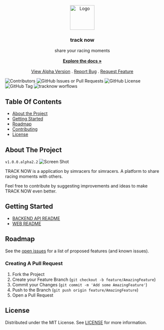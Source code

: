 <br/>
<p align="center">
  <a href="https://github.com/vantage-ola/track-now">
    <img src="./tracknow/img/logo.png" alt="Logo" width="80" height="80">
  </a>
  <h3 align="center">track now</h3>
  <p align="center">
    share your racing moments
    <br/>
    <br/>
    <a href="https://github.com/vantage-ola/track-now"><strong>Explore the docs »</strong></a>
    <br/>
    <br/>
    <a href="https://tracknow.vantageola.com.ng/">View Alpha Version</a>
    .
    <a href="https://github.com/vantage-ola/track-now/issues">Report Bug</a>
    .
    <a href="https://github.com/vantage-ola/track-now/issues">Request Feature</a>
  </p>
</p>

![Contributors](https://img.shields.io/github/contributors/vantage-ola/track-now?color=green) ![GitHub Issues or Pull Requests](https://img.shields.io/github/issues/vantage-ola/track-now)
![GitHub License](https://img.shields.io/github/license/vantage-ola/track-now)
![GitHub Tag](https://img.shields.io/github/v/tag/vantage-ola/track-now)
![tracknow worflows](https://img.shields.io/github/actions/workflow/status/vantage-ola/tracknow/workflow.yml)
<!--![tracknow code coverage](https://img.shields.io/codecov/c/github/vantage-ola/tracknow) -->

## Table Of Contents

- [About the Project](#about-the-project)
- [Getting Started](#getting-started)
- [Roadmap](#roadmap)
- [Contributing](#contributing)
- [License](#license)

## About The Project
`v1.0.0.alpha2.2`
![Screen Shot](./tracknow/img/v1.0.0.alpha2.2.png)

TRACK NOW is a application by simracers for simracers. A platform to share racing moments with others.

Feel free to contribute by suggesting improvements and ideas to make TRACK NOW even better.

## Getting Started
- [BACKEND API README](https://github.com/vantage-ola/track-now/blob/main/tracknow/backend/README.md)
- [WEB README](https://github.com/vantage-ola/track-now/blob/main/tracknow/web/README.md)
## Roadmap

See the [open issues](https://github.com/vantage-ola/track-now/issues) for a list of proposed features (and known issues).

### Creating A Pull Request

1. Fork the Project
2. Create your Feature Branch (`git checkout -b feature/AmazingFeature`)
3. Commit your Changes (`git commit -m 'Add some AmazingFeature'`)
4. Push to the Branch (`git push origin feature/AmazingFeature`)
5. Open a Pull Request

## License

Distributed under the MIT License. See [LICENSE](https://github.com/vantage-ola/track-now/blob/main/LICENSE.md) for more information.
